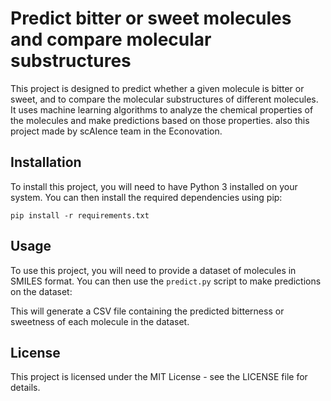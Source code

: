 # Predict bitter or sweet molecules and compare molecular substructures

This project is designed to predict whether a given molecule is bitter or sweet, and to compare the molecular substructures of different molecules. It uses machine learning algorithms to analyze the chemical properties of the molecules and make predictions based on those properties. also this project made by scAIence team in the Econovation.

## Installation

To install this project, you will need to have Python 3 installed on your system. You can then install the required dependencies using pip:

```
pip install -r requirements.txt
```


## Usage

To use this project, you will need to provide a dataset of molecules in SMILES format. You can then use the `predict.py` script to make predictions on the dataset:

This will generate a CSV file containing the predicted bitterness or sweetness of each molecule in the dataset.


## License

This project is licensed under the MIT License - see the LICENSE file for details.